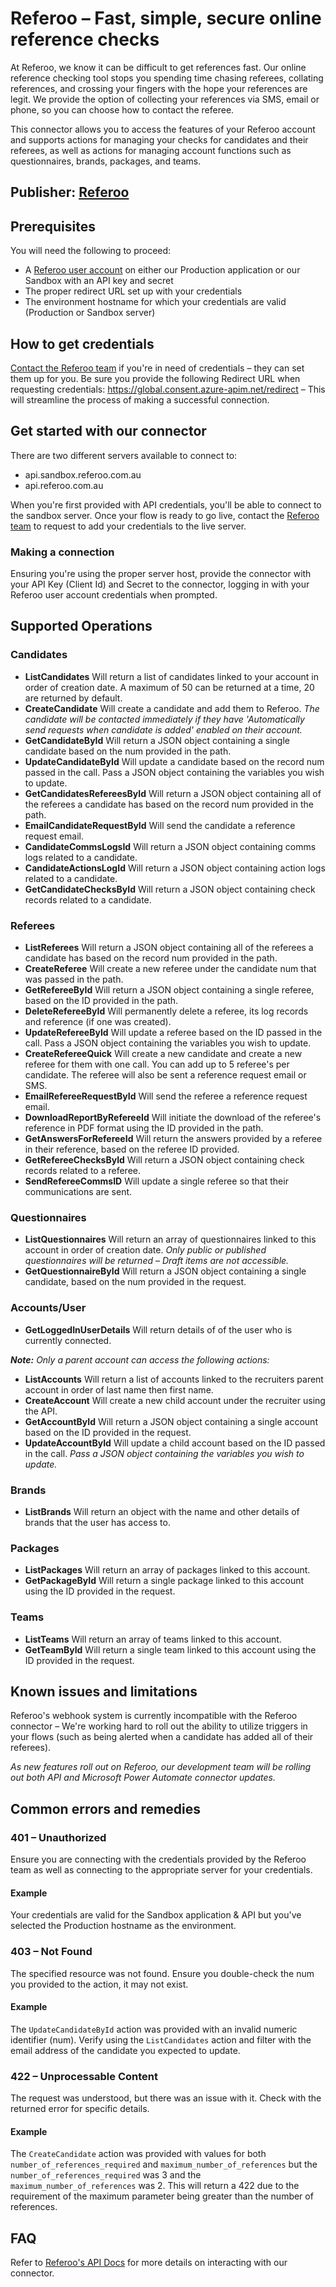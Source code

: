 # Referoo – Fast, simple, secure online reference checks

At Referoo, we know it can be difficult to get references fast. Our online reference checking tool stops you spending time chasing referees, collating references, and crossing your fingers with the hope your references are legit. We provide the option of collecting your references via SMS, email or phone, so you can choose how to contact the referee.

This connector allows you to access the features of your Referoo account and supports actions for managing your checks for candidates and their referees, as well as actions for managing account functions such as questionnaires, brands, packages, and teams.

## Publisher: [Referoo](https://www.referoo.com/)

## Prerequisites

You will need the following to proceed:

* A [Referoo user account](https://www.referoo.com.au/web-app/account/user-login.php) on either our Production application or our Sandbox with an API key and secret
* The proper redirect URL set up with your credentials
* The environment hostname for which your credentials are valid (Production or Sandbox server)

## How to get credentials

[Contact the Referoo team](https://www.referoo.com/support/) if you're in need of credentials – they can set them up for you. Be sure you provide the following Redirect URL when requesting credentials: https://global.consent.azure-apim.net/redirect – This will streamline the process of making a successful connection.

## Get started with our connector

There are two different servers available to connect to:

* api.sandbox.referoo.com.au
* api.referoo.com.au

When you're first provided with API credentials, you'll be able to connect to the sandbox server. Once your flow is ready to go live, contact the [Referoo team](https://www.referoo.com/support/) to request to add your credentials to the live server.

### Making a connection
Ensuring you're using the proper server host, provide the connector with your API Key (Client Id) and Secret to the connector, logging in with your Referoo user account credentials when prompted.

## Supported Operations

### Candidates

* **ListCandidates**  Will return a list of candidates linked to your account in order of creation date. A maximum of 50 can be returned at a time, 20 are returned by default.
* **CreateCandidate** Will create a candidate and add them to Referoo. *The candidate will be contacted immediately if they have 'Automatically send requests when candidate is added' enabled on their account.*
* **GetCandidateById** Will return a JSON object containing a single candidate based on the num provided in the path.
* **UpdateCandidateById** Will update a candidate based on the record num passed in the call. Pass a JSON object containing the variables you wish to update.
* **GetCandidatesRefereesById** Will return a JSON object containing all of the referees a candidate has based on the record num provided in the path.
* **EmailCandidateRequestById** Will send the candidate a reference request email.
* **CandidateCommsLogsId** Will return a JSON object containing comms logs related to a candidate.
* **CandidateActionsLogId** Will return a JSON object containing action logs related to a candidate.
* **GetCandidateChecksById** Will return a JSON object containing check records related to a candidate.

### Referees

* **ListReferees** Will return a JSON object containing all of the referees a candidate has based on the record num provided in the path.
* **CreateReferee** Will create a new referee under the candidate num that was passed in the path.
* **GetRefereeById** Will return a JSON object containing a single referee, based on the ID provided in the path.
* **DeleteRefereeById** Will permanently delete a referee, its log records and reference (if one was created).
* **UpdateRefereeById** Will update a referee based on the ID passed in the call. Pass a JSON object containing the variables you wish to update.
* **CreateRefereeQuick** Will create a new candidate and create a new referee for them with one call. You can add up to 5 referee's per candidate. The referee will also be sent a reference request email or SMS.
* **EmailRefereeRequestById** Will send the referee a reference request email.
* **DownloadReportByRefereeId** Will initiate the download of the referee's reference in PDF format using the ID provided in the path.
* **GetAnswersForRefereeId** Will return the answers provided by a referee in their reference, based on the referee ID provided.
* **GetRefereeChecksById** Will return a JSON object containing check records related to a referee.
* **SendRefereeCommsID** Will update a single referee so that their communications are sent.

### Questionnaires

* **ListQuestionnaires** Will return an array of questionnaires linked to this account in order of creation date. *Only public or published questionnaires will be returned – Draft items are not accessible.*
* **GetQuestionnaireById** Will return a JSON object containing a single candidate, based on the num provided in the request.

### Accounts/User

* **GetLoggedInUserDetails** Will return details of of the user who is currently connected.

***Note:** Only a parent account can access the following actions:*

* **ListAccounts** Will return a list of accounts linked to the recruiters parent account in order of last name then first name.
* **CreateAccount** Will create a new child account under the recruiter using the API.
* **GetAccountById** Will return a JSON object containing a single account based on the ID provided in the request.
* **UpdateAccountById** Will update a child account based on the ID passed in the call. *Pass a JSON object containing the variables you wish to update.*

### Brands

* **ListBrands** Will return an object with the name and other details of brands that the user has access to.

### Packages

* **ListPackages** Will return an array of packages linked to this account.
* **GetPackageById** Will return a single package linked to this account using the ID provided in the request.

### Teams

* **ListTeams** Will return an array of teams linked to this account.
* **GetTeamById** Will return a single team linked to this account using the ID provided in the request.

## Known issues and limitations

Referoo's webhook system is currently incompatible with the Referoo connector – We're working hard to roll out the ability to utilize triggers in your flows (such as being alerted when a candidate has added all of their referees).

*As new features roll out on Referoo, our development team will be rolling out both API and Microsoft Power Automate connector updates.*

## Common errors and remedies

### 401 – Unauthorized

Ensure you are connecting with the credentials provided by the Referoo team as well as connecting to the appropriate server for your credentials.

#### Example
Your credentials are valid for the Sandbox application & API but you've selected the Production hostname as the environment.

### 403 – Not Found

The specified resource was not found. Ensure you double-check the num you provided to the action, it may not exist.

#### Example

The `UpdateCandidateById` action was provided with an invalid numeric identifier (num). Verify using the `ListCandidates` action and filter with the email address of the candidate you expected to update.

### 422 – Unprocessable Content
The request was understood, but there was an issue with it. Check with the returned error for specific details.

#### Example
The `CreateCandidate` action was provided with values for both `number_of_references_required` and `maximum_number_of_references` but the `number_of_references_required` was 3 and the `maximum_number_of_references` was 2. This will return a 422 due to the requirement of the maximum parameter being greater than the number of references.

## FAQ

Refer to [Referoo's API Docs](https://api.referoo.com.au/docs/api) for more details on interacting with our connector. 